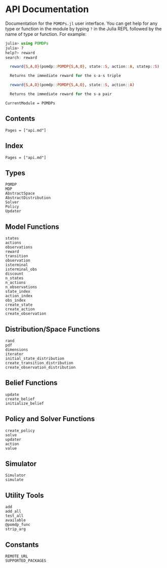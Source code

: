 # API Documentation

Documentation for the `POMDPs.jl` user interface. You can get help for any type or
function in the module by typing `?` in the Julia REPL followed by the name of
type or function. For example:

```julia
julia> using POMDPs
julia> ?
help?> reward
search: reward

  reward{S,A,O}(pomdp::POMDP{S,A,O}, state::S, action::A, statep::S)

  Returns the immediate reward for the s-a-s triple

  reward{S,A,O}(pomdp::POMDP{S,A,O}, state::S, action::A)

  Returns the immediate reward for the s-a pair

```

```@meta
CurrentModule = POMDPs
```

## Contents

```@contents
Pages = ["api.md"]
```



## Index

```@index
Pages = ["api.md"]
```



## Types

```@docs
POMDP
MDP
AbstractSpace
AbstractDistribution
Solver
Policy
Updater
```



## Model Functions

```@docs
states
actions
observations
reward
transition
observation
isterminal
isterminal_obs
discount
n_states
n_actions
n_observations
state_index
action_index
obs_index
create_state
create_action
create_observation
```

## Distribution/Space Functions

```@docs
rand
pdf
dimensions
iterator
initial_state_distribution
create_transition_distribution
create_observation_distribution
```

## Belief Functions

```@docs
update
create_belief
initialize_belief
```

## Policy and Solver Functions

```@docs
create_policy
solve
updater
action
value
```

## Simulator

```@docs
Simulator
simulate
```

## Utility Tools

```@docs
add
add_all
test_all
available
@pomdp_func
strip_arg
```

## Constants

```@docs
REMOTE_URL
SUPPORTED_PACKAGES
```


